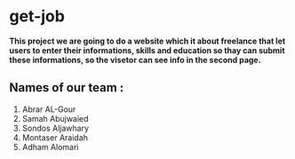 # get-job

**This project we are going to do a website which it about freelance that let users to enter their informations, skills and education so thay can submit these informations, so the visetor can see info in the second page.**

## Names of our team :

1. Abrar AL-Gour
2. Samah Abujwaied
3. Sondos Aljawhary
4. Montaser Araidah
5. Adham Alomari
